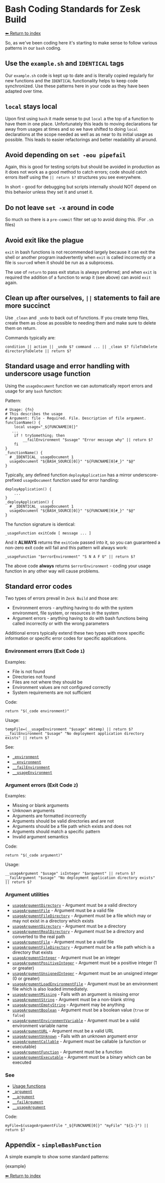 # Bash Coding Standards for Zesk Build

[⬅ Return to index](index.md)

So, as we've been coding here it's starting to make sense to follow various patterns in our `bash` coding.

## Use the `example.sh` and `IDENTICAL` tags

Our `example.sh` code is kept up to date and is literally copied regularly for new functions and the `IDENTICAL` functionality helps to keep code synchronized. Use these patterns here in your code as they have been adapted over time.

## `local` stays local

Upon first using `bash` it made sense to put `local` a the top of a function to have them in one place. Unfortunately this leads to moving declarations far away from usages at times and so we have shifted to doing `local` declarations at the scope needed as well as as near to its initial usage as possible. This leads to easier refactorings and better
readability all around.

## Avoid depending on `set -eou pipefail`

Again, this is good for testing scripts but should be avoided in production as it does not work as a good method to catch errors; code should catch errors itself using the `|| return $?` structures you see everywhere.

In short - good for debugging but scripts internally should NOT depend on this behavior unless they set it and unset it.

## Do not leave `set -x` around in code

So much so there is a `pre-commit` filter set up to avoid doing this. (For `.sh` files)

## Avoid exit like the plague

`exit` in bash functions is not recommended largely because it can exit the shell or another program inadvertently when `exit` is called incorrectly or a file is `source`d when it should be run as a subprocess.

The use of `return` to pass exit status is always preferred; and when `exit` is required the addition of a function to wrap it (see above) can avoid `exit` again.

## Clean up after ourselves, `||` statements to fail are more succinct

Use `_clean` and `_undo` to back out of functions. If you create temp files, create them as close as possible to needing them and make sure to delete them on return.

Commands typically are:

    condition || action || _undo $? command ... || _clean $? fileToDelete directoryToDelete || return $?

## Standard usage and error handling with underscore usage function

Using the `usageDocument` function we can automatically report errors and usage for any `bash` function:

Pattern:

    # Usage: {fn}
    # This describes the usage
    # Argument: file - Required. File. Description of file argument.
    functionName() {
        local usage="_${FUNCNAME[0]}"
       ...
        if ! trySomething; then
            __failEnvironment "$usage" "Error message why" || return $?
        fi
    }
    _functionName() {
      # _IDENTICAL_ usageDocument 1
      usageDocument "${BASH_SOURCE[0]}" "${FUNCNAME[0]#_}" "$@"
    }

Typically, any defined function `deployApplication` has a mirror underscore-prefixed `usageDocument` function used for error handling:

    deployApplication() {
        ...
    }
    _deployApplication() {
      # _IDENTICAL_ usageDocument 1
      usageDocument "${BASH_SOURCE[0]}" "${FUNCNAME[0]#_}" "$@"
    }

The function signature is identical:

    _usageFunction exitCode [ message ... ]

And it **ALWAYS** returns the `exitCode` passed into it, so you can guaranteed a non-zero exit code will fail and this pattern will always work:

    _usageFunction "$errorEnvironment" "S N A F U" || return $?

The above code **always** returns `$errorEnvironment` - coding your usage function in any other way will cause problems.

## Standard error codes

Two types of errors prevail in `Zesk Build` and those are:

- Environment errors - anything having to do with the system environment, file system, or resources in the system
- Argument errors - anything having to do with bash functions being called incorrectly or with the wrong parameters

Additional errors typically extend these two types with more specific information or specific error codes for specific applications.

### Environment errors (Exit Code `1`)

Examples:

- File is not found
- Directories not found
- Files are not where they should be
- Environment values are not configured correctly
- System requirements are not sufficient

Code:

    return "$(_code environment)"

Usage:

    tempFile=(__usageEnvironment "$usage" mktemp) || return $?
    __failEnvironment "$usage" "No deployment application directory exists" || return $?

See:

- [`_environment`](./tools/sugar.md#_environment)
- [`__environment`](./tools/sugar.md#__environment)
- [`__failEnvironment`](./tools/sugar.md#__failEnvironment)
- [`__usageEnvironment`](./tools/sugar.md#__usageEnvironment)

### Argument errors (Exit Code `2`)

Examples:

- Missing or blank arguments
- Unknown arguments
- Arguments are formatted incorrectly
- Arguments should be valid directories and are not
- Arguments should be a file path which exists and does not
- Arguments should match a specific pattern
- Invalid argument semantics

Code:

    return "$(_code argument)"

Usage:

    __usageArgument "$usage" isInteger "$argument" || return $?
    __failArgument "$usage" "No deployment application directory exists" || return $?

### Argument utilities

- [`usageArgumentDirectory`](./tools/usage.md#usageArgumentDirectory) - Argument must be a valid directory
- [`usageArgumentFile`](./tools/usage.md#usageArgumentFile) - Argument must be a valid file
- [`usageArgumentFileDirectory`](./tools/usage.md#usageArgumentFileDirectory) - Argument must be a file which may or may not exist in a directory which exists
- [`usageArgumentDirectory`](./tools/usage.md#usageArgumentDirectory) - Argument must be a directory
- [`usageArgumentRealDirectory`](./tools/usage.md#usageArgumentRealDirectory) - Argument must be a directory and converted to the real path
- [`usageArgumentFile`](./tools/usage.md#usageArgumentFile) - Argument must be a valid file
- [`usageArgumentFileDirectory`](./tools/usage.md#usageArgumentFileDirectory) - Argument must be a file path which is a directory that exists
- [`usageArgumentInteger`](./tools/usage.md#usageArgumentInteger) - Argument must be an integer
- [`usageArgumentPositiveInteger`](./tools/usage.md#usageArgumentPositiveInteger) - Argument must be a positive integer (1 or greater)
- [`usageArgumentUnsignedInteger`](./tools/usage.md#usageArgumentUnsignedInteger) - Argument must be an unsigned integer (0 or greater)
- [`usageArgumentLoadEnvironmentFile`](./tools/usage.md#usageArgumentLoadEnvironmentFile) - Argument must be an environment file which is also loaded immediately.
- [`usageArgumentMissing`](./tools/usage.md#usageArgumentMissing) - Fails with an argument is missing error
- [`usageArgumentString`](./tools/usage.md#usageArgumentString) - Argument must be a non-blank string
- [`usageArgumentEmptyString`](./tools/usage.md#usageArgumentEmptyString) - Argument may be anything
- [`usageArgumentBoolean`](./tools/usage.md#usageArgumentBoolean) - Argument must be a boolean value (`true` or `false`)
- [`usageArgumentEnvironmentVariable`](./tools/usage.md#usageArgumentEnvironmentVariable) - Argument must be a valid environment variable name
- [`usageArgumentURL`](./tools/usage.md#usageArgumentURL) - Argument must be a valid URL
- [`usageArgumentUnknown`](./tools/usage.md#usageArgumentUnknown) - Fails with an unknown argument error
- [`usageArgumentCallable`](./tools/usage.md#usageArgumentCallable) - Argument must be callable (a function or executable)
- [`usageArgumentFunction`](./tools/usage.md#usageArgumentFunction) - Argument must be a function
- [`usageArgumentExecutable`](./tools/usage.md#usageArgumentExecutable) - Argument must be a binary which can be executed

### See

- [Usage functions](./tools/usage.md)
- [`_argument`](./tools/sugar.md#_argument)
- [`__argument`](./tools/sugar.md#__argument)
- [`__failArgument`](./tools/sugar.md#__failArgument)
- [`__usageArgument`](./tools/sugar.md#__usageArgument)

Code:

    myFile=$(usageArgumentFile "_${FUNCNAME[0]}" "myFile" "${1-}") || return $?

## Appendix - `simpleBashFunction`

A simple example to show some standard patterns:

{example}

[⬅ Return to index](index.md)
